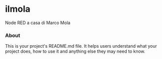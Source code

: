 ilmola
======

Node RED a casa di Marco Mola

### About

This is your project's README.md file. It helps users understand what your
project does, how to use it and anything else they may need to know.